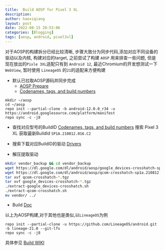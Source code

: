 ```yaml
---
title:  Build AOSP for Pixel 3 XL
description:
author: haoxiqiang
layout: post
date: 2022-08-15 20:53:06
categories: [Blogging]
tags: [aosp, android, pixel3xl]
---
```


对于AOSP的构建拆分已经比较清晰, 步骤大致分为同步代码,添加对应不同设备的驱动以及内核, 构建对应的target, 之前尝试了构建 `AOSP` 用来排查一些问题, 但是现在放出的`Pixle 3XL`适配只有到 `Android 12`, 最近Chromium的开发想测试一下`WebView`, 暂时使用 `LineageOS` 的`21`的适配来方便构建

* 默认已拉取AOSP源码并同步完成 
    - [AOSP Prepare](https://source.android.com/docs/setup)
    - [Codenames, tags, and build numbers](https://source.android.com/docs/setup/reference/build-numbers#source-code-tags-and-builds)

```shell
mkdir ~/aosp
cd ~/aosp
repo init --partial-clone -b android-12.0.0_r34 -u https://android.googlesource.com/platform/manifest
repo sync -c -j8
```

* 查找对应型号的BuildID [Codenames, tags, and build numbers](https://source.android.com/docs/setup/reference/build-numbers#source-code-tags-and-builds) 搜索 Pixel 3 XL 获取最新BuildId `SP1A.210812.016.C2`

* 搜索下载对应BuildID的驱动 [Drivers](https://developers.google.com/android/drivers/)
    
* 解压提取驱动

```bash
mkdir vendor_backup && cd vendor_backup
wget https://dl.google.com/dl/android/aosp/google_devices-crosshatch-sp1a.210812.016.c2-a4e274b7.tgz
wget https://dl.google.com/dl/android/aosp/qcom-crosshatch-sp1a.210812.016.c2-00a7f1f3.tgz
tar xvf qcom-crosshatch-*.tgz
tar xvf google_devices-crosshatch-*.tgz
./extract-google_devices-crosshatch.sh
./extract-qcom-crosshatch.sh
mv vendor/ ../
```

* Build [Doc](https://source.android.com/docs/setup/build/building)

以上为AOSP构建,对于其他也是类似,以`LineageOS`为例

```shell
repo init --partial-clone -u https://github.com/LineageOS/android.git -b lineage-21.0 --git-lfs
repo sync -c -j8
```

具体参见
[Build WIKI](https://wiki.lineageos.org/devices/crosshatch/build/)


